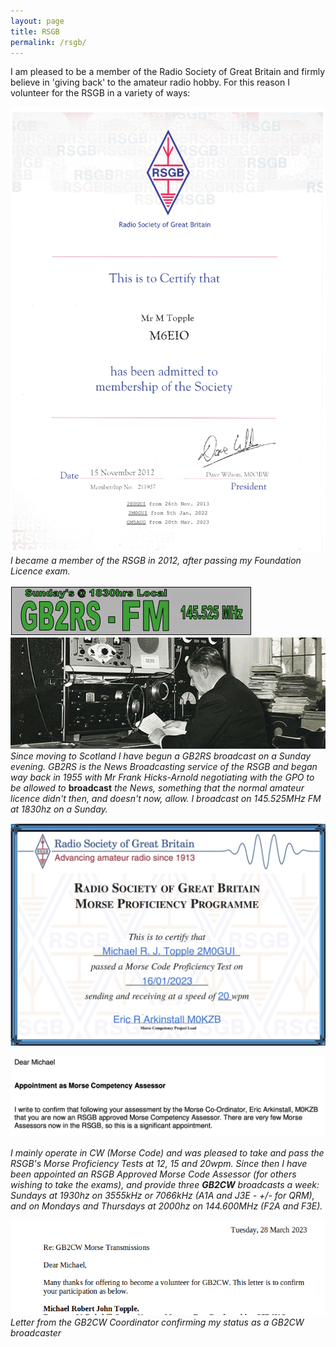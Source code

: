 ```yaml
---
layout: page
title: RSGB
permalink: /rsgb/
---
```


I am pleased to be a member of the Radio Society of Great Britain and firmly believe in 'giving back' to the amateur radio hobby. For this reason I volunteer for the RSGB in a variety of ways:

![RSGB Membership cert.](images/RSGBMember.png)
<br>*I became a member of the RSGB in 2012, after passing my Foundation Licence exam.*
<br>
<br>
![GB2RS](images/4b496-gb2rswosars.png)
<br>![Frank Hicks-Arnold](images/hicks_arnold.png)
<br>*Since moving to Scotland I have begun a GB2RS broadcast on a Sunday evening. GB2RS is the News Broadcasting service of the RSGB and began way back in 1955 with Mr Frank Hicks-Arnold negotiating with the GPO to be allowed to* **broadcast** *the News, something that the normal amateur licence didn't then, and doesn't now, allow. I broadcast on 145.525MHz FM at 1830hz on a Sunday.*

![Morse pass cert](images/77d0b-michaelstopple2m0gui3.jpg)

![Morse Assessor](images/5896c-screenshot-2023-02-24-at-16.20.09.jpg)

*I mainly operate in CW (Morse Code) and was pleased to take and pass the RSGB's Morse Proficiency Tests at 12, 15 and 20wpm. Since then I have been appointed an RSGB Approved Morse Code Assessor (for others wishing to take the exams), and provide three **GB2CW** broadcasts a week: Sundays at 1930hz on 3555kHz or 7066kHz (A1A and J3E - +/- for QRM), and on Mondays and Thursdays at 2000hz on 144.600MHz (F2A and F3E).*

![GB2CW appointment](images/GB2CW.png)
<br>*Letter from the GB2CW Coordinator confirming my status as a GB2CW broadcaster*
